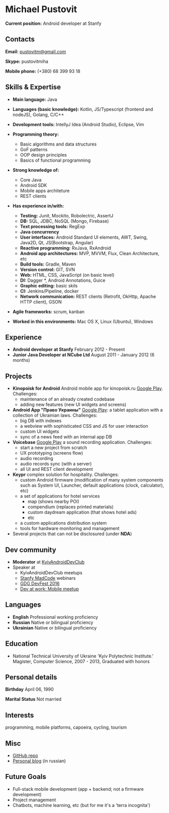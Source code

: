 # Michael Pustovit

**Current position:** Android developer at Stanfy


## Contacts
**Email:** pustovitm@gmail.com

**Skype:** pustovitmiha

**Mobile phone:** (+380) 68 399 93 18

## Skills & Expertise
- **Main language:** Java

- **Languages (basic knowledge):** Kotlin, JS/Typescript (frontend and nodeJS), Golang, C/C++

- **Development tools:** IntellyJ Idea (Android Studio), Eclipse, Vim
- **Programming theory:**
  - Basic algorithms and data structures
  - GoF patterns
  - OOP design principles
  - Basics of functional programming
- **Strong knowledge of:**
  - Core Java
  - Android SDK
  - Mobile apps architeture
  - REST clients
- **Has experience in/with:**
  - **Testing:**                Junit, Mockito, Robolectric, AssertJ
  - **DB:**                     SQL, JDBC, NoSQL (Mongo, Firebase)
  - **Text processing tools:**  RegExp
  - **Java concurrency**
  - **User interfaces:**        Android Standard UI elements, AWT, Swing, Java2D, Qt, JS(Bootstrap, Angular)
  - **Reactive programming:**   RxJava, RxAndroid
  - **Android app architectures:** MVP, MVVM, Flux, Clean Architecture, etc
  - **Build tools:**            Gradle, Maven
  - **Version control:**        GIT, SVN
  - **Web:**                    HTML, CSS, JavaScript (on basic level)
  - **DI:**						  Dagger *, Android Annotations, Guice
  - **Graphic editing:**		  basic skils
  - **CI:**                     Jenkins/Pipeline, docker
  - **Network communication:**  REST clients (Retrofit, OkHttp, Apache HTTP client), GSON

- **Agile frameworks:**         scrum, kanban
  
- **Worked in this environments:** Mac OS X, Linux (Ubuntu), Windows

## Experience
- **Android developer at Stanfy** February 2012 - Present
- **Junior Java Developer at NCube Ltd** August 2011 - January 2012 (6 months)

## Projects
- **Kinopoisk for Android** Android mobile app for kinopoisk.ru [Google Play](https://play.google.com/store/apps/details?id=ru.kinopoisk). Challenges:
  - maintenance of an already created codebase
  - adding new features (new UI widgets and screens)
- **Android App "Право Украины"** [Google Play](https://play.google.com/store/apps/details?id=ua.ligazakon): a tablet application with a collection of Ukrainian laws. Challenges:
  - big DB with indexes
  - a webview with sophisticated CSS and JS for user interaction
  - custom UI widgets
  - sync of a news feed with an internal app DB
- **Voicebase** [Google Play](https://play.google.com/store/apps/details?id=com.voicebase&hl=en) a sound recording application. Challenges:
  - start a new project from scratch
  - UX prototyping (screens flow)
  - audio recording
  - audio records sync (with a server)
  - all UI and REST client development
- **Keypr** complex solution for hospitality. Challenges:
  - custom Android firmware (modification of many system components such as System UI, Launcher, default applications (clock, calculator), etc)
  - a set of applications for hotel services
     - map (shows nearby POI)
     - compendium (replaces printed materials)
     - custom daydream application (that shows hotel ads)
     - etc
  - a custom applications distribution system
  - tools for hardware monitoring and management
- Several projects that can not be disclosured (under **NDA**)

## Dev community
- **Moderator** at [KyivAndroidDevClub](http://kyivandroid.org.ua/)
- Speaker at
    - KyivAndroidDevClub meetups
    - [Stanfy MadCode](https://www.facebook.com/MadCodeMeetup/) webinars
    - [GDG DevFest 2016](https://devfest.gdg.org.ua/speakers/23/)
    - [Dev at work: Mobile meetup](http://mobile.devatwork.net/)
  
## Languages
- **English** Professional working proficiency
- **Russian** Native or bilingual proficiency
- **Ukrainian** Native or bilingual proficiency

## Education

- National Technical University of Ukraine 'Kyiv Polytechnic Institute.'
Magister, Computer Science, 2007 - 2013, Graduated with honors

## Personal details

**Birthday**    April 06, 1990

**Marital Status**    Not married

## Interests
programming, mobile platforms, capoeira, cycling, tourism


## Misc

- [GitHub repo](https://github.com/lampapos)
- [Personal blog](http://lampapos.blogspot.com/) (in russian)

## Future Goals
- Full-stack mobile development (app + backend; not a firmware development)
- Project management
- Chatbots, machine learning, etc (but for me it's a 'terra incognita')